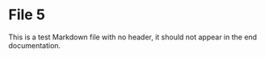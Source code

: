 # File 5

This is a test Markdown file with no header, it should not appear in the end documentation.